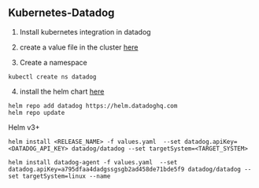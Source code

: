 ## Kubernetes-Datadog

1. Install kubernetes integration in datadog

2. create a value file in the cluster [here](https://github.com/DataDog/helm-charts/blob/main/charts/datadog/values.yaml)

3. Create a namespace 
```
kubectl create ns datadog
```

4. install the helm chart [here](https://docs.datadoghq.com/agent/kubernetes/?tab=helm)

```
helm repo add datadog https://helm.datadoghq.com
helm repo update
```

Helm v3+
```
helm install <RELEASE_NAME> -f values.yaml  --set datadog.apiKey=<DATADOG_API_KEY> datadog/datadog --set targetSystem=<TARGET_SYSTEM>

helm install datadog-agent -f values.yaml  --set datadog.apiKey=a795dfaa4dadgssgsgb2ad458de71bde5f9 datadog/datadog --set targetSystem=linux --name
```


